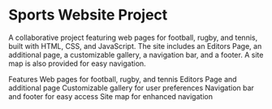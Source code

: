 # Sports Website Project
A collaborative project featuring web pages for football, rugby, and tennis, built with HTML, CSS, and JavaScript. The site includes an Editors Page, an additional page, a customizable gallery, a navigation bar, and a footer. A site map is also provided for easy navigation.

Features
Web pages for football, rugby, and tennis
Editors Page and additional page
Customizable gallery for user preferences
Navigation bar and footer for easy access
Site map for enhanced navigation

